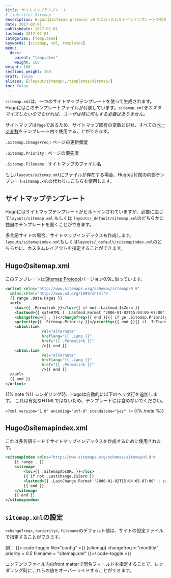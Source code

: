 ```yaml
---
title: サイトマップテンプレート
# linktitle: Sitemap
description: HugoにはSitemap protocol v0.9に沿ったビルトインテンプレートが付属していますが、必要に応じてオーバーライドすることができます
date: 2017-02-01
publishdate: 2017-02-01
lastmod: 2017-02-01
categories: [templates]
keywords: [sitemap, xml, templates]
menu:
  docs:
    parent: "templates"
    weight: 160
weight: 160
sections_weight: 160
draft: false
aliases: [/layout/sitemap/,/templates/sitemap/]
toc: false
---
```


`sitemap.xml`は、一つのサイトマップテンプレートを使って生成されます。
Hugoにはこのテンプレートファイルが付属しています。*`sitemap.xml`をカスタマイズしたいのでなければ、ユーザは特に何もする必要はありません。*

サイトマップは`Page`であるため、サイトマップ固有の変数と併せ、すべての[ページ変数][pagevars]をテンプレート内で使用することができます。

`.Sitemap.ChangeFreq`
: ページの更新頻度

`.Sitemap.Priority`
: ページの優先度

`.Sitemap.Filename`
: サイトマップのファイル名

もし`/layouts/sitemap.xml`にファイルが存在する場合、Hugoは付属の内部テンプレート`sitemap.xml`の代わりにこちらを使用します。

## サイトマップテンプレート

Hugoにはサイトマップテンプレートがビルトインされていますが、必要に応じて`layouts/sitemap.xml` もしくは `layouts/_default/sitemap.xml`のどちらかに独自のテンプレートを置くことができます。

多言語サイトの場合、サイトマップインデックスも作成します。
`layouts/sitemapindex.xml`もしくは`layouts/_default/sitemapindex.xml`のどちらかに、カスタムレイアウトを指定することができます。

## Hugoのsitemap.xml

このテンプレートは[Sitemap Protocol](http://www.sitemaps.org/protocol.html)バージョン0.9に沿っています。

```xml
<urlset xmlns="http://www.sitemaps.org/schemas/sitemap/0.9"
  xmlns:xhtml="http://www.w3.org/1999/xhtml">
  {{ range .Data.Pages }}
  <url>
    <loc>{{ .Permalink }}</loc>{{ if not .Lastmod.IsZero }}
    <lastmod>{{ safeHTML ( .Lastmod.Format "2006-01-02T15:04:05-07:00" ) }}</lastmod>{{ end }}{{ with .Sitemap.ChangeFreq }}
    <changefreq>{{ . }}</changefreq>{{ end }}{{ if ge .Sitemap.Priority 0.0 }}
    <priority>{{ .Sitemap.Priority }}</priority>{{ end }}{{ if .IsTranslated }}{{ range .Translations }}
    <xhtml:link
                rel="alternate"
                hreflang="{{ .Lang }}"
                href="{{ .Permalink }}"
                />{{ end }}
    <xhtml:link
                rel="alternate"
                hreflang="{{ .Lang }}"
                href="{{ .Permalink }}"
                />{{ end }}
  </url>
  {{ end }}
</urlset>
```

{{% note %}}
レンダリング時、Hugoは自動的に以下のヘッダ行を追加します。
これは有効なHTMLではないため、テンプレートには含めないでください。

`<?xml version="1.0" encoding="utf-8" standalone="yes" ?>`
{{% /note %}}

## Hugoのsitemapindex.xml

これは多言語モードでサイトマップインデックスを作成するために使用されます。

```xml
<sitemapindex xmlns="http://www.sitemaps.org/schemas/sitemap/0.9">
	{{ range . }}
	<sitemap>
	   	<loc>{{ .SitemapAbsURL }}</loc>
		{{ if not .LastChange.IsZero }}
	   	<lastmod>{{ .LastChange.Format "2006-01-02T15:04:05-07:00" | safeHTML }}</lastmod>
		{{ end }}
	</sitemap>
	{{ end }}
</sitemapindex>
```

## `sitemap.xml`の設定

`<changefreq>`, `<priority>`, `filename`のデフォルト値は、サイトの設定ファイルで指定することができます。

例：
{{< code-toggle file="config" >}}
[sitemap]
  changefreq = "monthly"
  priority = 0.5
  filename = "sitemap.xml"
{{</ code-toggle >}}

コンテンツファイル内のfront matterで同名フィールドを指定することで、レンダリング時にこれらの値をオーバーライドすることができます。


[pagevars]: /variables/page/
